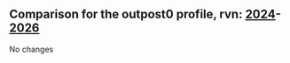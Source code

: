 ## Comparison for the outpost0 profile, rvn: [2024](https://github.com/PRO100KatYT/FortniteProfileRevisions/tree/main/profiles/outpost0/2024%20outpost0.json)-[2026](https://github.com/PRO100KatYT/FortniteProfileRevisions/tree/main/profiles/outpost0/2026%20outpost0.json)

No changes
